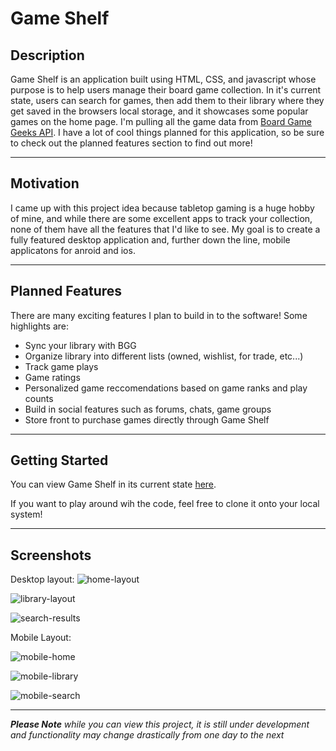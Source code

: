 # Game Shelf


## Description
Game Shelf is an application built using HTML, CSS, and javascript whose purpose is to help users manage their board game collection.
In it's current state, users can search for games, then add them to their library where they get saved in the browsers local storage, and it showcases some popular games on the home page.
I'm pulling all the game data from [Board Game Geeks API](https://boardgamegeek.com/wiki/page/BGG_XML_API2 "BGA API docs").
I have a lot of cool things planned for this application, so be sure to check out the planned features section to find out more!

---
## Motivation
I came up with this project idea because tabletop gaming is a huge hobby of mine, and while there are some excellent apps to track your collection, none of them have all the features that I'd like to see. My goal is to create a fully featured desktop application and, further down the line, mobile applicatons for anroid and ios. 

---
## Planned Features
There are many exciting features I plan to build in to the software!
Some highlights are:

* Sync your library with BGG
* Organize library into different lists (owned, wishlist, for trade, etc...)
* Track game plays
* Game ratings
* Personalized game reccomendations based on game ranks and play counts
* Build in social features such as forums, chats, game groups
* Store front to purchase games directly through Game Shelf

---
## Getting Started
You can view Game Shelf in its current state [here](https://mwhancock.github.io/game-shelf "Game Shelf").

If you want to play around wih the code, feel free to clone it onto your local system!

---
## Screenshots

Desktop layout:
![home-layout](https://github.com/mwhancock/game-shelf/assets/97315149/1ef73c60-f26d-48e7-b25f-aa323eb7bb46)

![library-layout](https://github.com/mwhancock/game-shelf/assets/97315149/73ec8404-ba5e-47ba-8092-67e24772cf32)

![search-results](https://github.com/mwhancock/game-shelf/assets/97315149/ded2a603-0949-43f8-aaf8-9b0cbd19fafa)


Mobile Layout:


![mobile-home](https://github.com/mwhancock/game-shelf/assets/97315149/1ce2020c-e132-4d9c-8115-f7070e9745b4)

![mobile-library](https://github.com/mwhancock/game-shelf/assets/97315149/a9f8792a-b7d1-40fc-9761-50d409067298)

![mobile-search](https://github.com/mwhancock/game-shelf/assets/97315149/76d396e4-0273-4597-b4b2-2948a468b67e)

---
**_Please Note_** _while you can view this project, it is still under development and functionality may change drastically from one day to the next_



